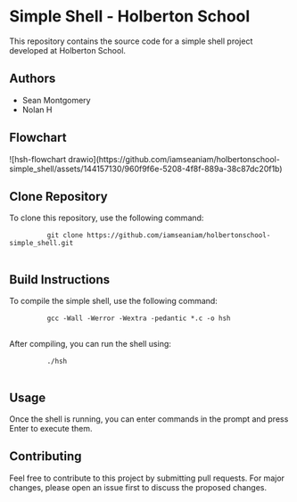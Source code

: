 <!DOCTYPE html>
<html lang="en">
<head>
	<meta charset="UTF-8">
	<meta name="viewport" content="width=device-width, initial-scale=1.0">
</head>
<body>
	<h1>Simple Shell - Holberton School</h1>
	<p>This repository contains the source code for a simple shell project developed at Holberton School.</p>
	<h2>Authors</h2>
	<ul>
		<li>Sean Montgomery</li>
		<li>Nolan H</li>
	</ul>
	<h2>Flowchart</h2>
	<p>![hsh-flowchart drawio](https://github.com/iamseaniam/holbertonschool-simple_shell/assets/144157130/960f9f6e-5208-4f8f-889a-38c87dc20f1b)</p>
	<h2>Clone Repository</h2>
	<p>To clone this repository, use the following command:</p>
	<pre>
		<code>git clone https://github.com/iamseaniam/holbertonschool-simple_shell.git</code>
	</pre>
	<h2>Build Instructions</h2>
	<p>To compile the simple shell, use the following command:</p>
	<pre>
		<code>gcc -Wall -Werror -Wextra -pedantic *.c -o hsh</code>
	</pre>
	<p>After compiling, you can run the shell using:</p>
	<pre>
		<code>./hsh</code>
	</pre>
	<h2>Usage</h2>
	<p>Once the shell is running, you can enter commands in the prompt and press Enter to execute them.</p>
	<h2>Contributing</h2>
	<p>Feel free to contribute to this project by submitting pull requests. For major changes, please open an issue first to discuss the proposed changes.</p>
</body>
</html>
